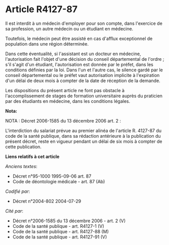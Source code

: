 # Article R4127-87

Il est interdit à un médecin d'employer pour son compte, dans l'exercice de sa profession, un autre médecin ou un étudiant en
médecine.

Toutefois, le médecin peut être assisté en cas d'afflux exceptionnel de population dans une région déterminée.

Dans cette éventualité, si l'assistant est un docteur en médecine, l'autorisation fait l'objet d'une décision du conseil
départemental de l'ordre ; s'il s'agit d'un étudiant, l'autorisation est donnée par le préfet, dans les conditions définies
par la loi. Dans l'un et l'autre cas, le silence gardé par le conseil départemental ou le préfet vaut autorisation implicite
à l'expiration d'un délai de deux mois à compter de la date de réception de la demande.

Les dispositions du présent article ne font pas obstacle à l'accomplissement de stages de formation universitaire auprès du
praticien par des étudiants en médecine, dans les conditions légales.

**Nota:**

NOTA : Décret 2006-1585 du 13 décembre 2006 art. 2 :

L'interdiction du salariat prévue au premier alinéa de l'article R. 4127-87 du code de la santé publique, dans sa rédaction
antérieure à la publication du présent décret, reste en vigueur pendant un délai de six mois à compter de cette publication.

**Liens relatifs à cet article**

_Anciens textes_:

  - Décret n°95-1000 1995-09-06 art. 87
  - Code de déontologie médicale - art. 87 (Ab)

_Codifié par_:

  - Décret n°2004-802 2004-07-29

_Cité par_:

  - Décret n°2006-1585 du 13 décembre 2006 - art. 2 (V)
  - Code de la santé publique - art. R4127-1 (V)
  - Code de la santé publique - art. R4127-88 (M)
  - Code de la santé publique - art. R4127-91 (V)
